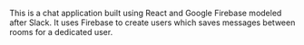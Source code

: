 This is a chat application built using React and Google Firebase modeled after Slack. It uses Firebase to create users which saves messages between rooms for a dedicated user. 

